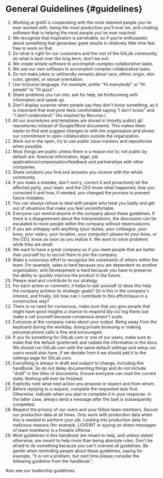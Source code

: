 # General Guidelines {#guidelines}

1. Working at gridX is cooperating with the most talented people you've ever worked with, being the most productive you'll ever be, and creating software that is helping the most people you've ever reached.
2. We recognize that inspiration is perishable, so if you’re enthusiastic about something that generates great results in relatively little time feel free to work on that.
3. Do what is right for our customers and the rest of the GitLab community, do what is best over the long term, don't be evil.
4. We create simple software to accomplish complex collaborative tasks.
5. We use our own software to accomplish complex collaborative tasks.
6. Do not make jokes or unfriendly remarks about race, ethnic origin, skin color, gender, or sexual orientation.
7. Use inclusive language. For example, prefer "Hi everybody" or "Hi people" to "Hi guys".
8. Share problems you run into, ask for help, be forthcoming with information and speak up.
9. Don't display surprise when people say they don't know something, as it is important that everyone feels comfortable saying "I don't know" and "I don't understand." \(As inspired by Recurse.\)
10. All our procedures and templates are stored in \(mostly public\) git repositories instead of Google/Word documents. This makes them easier to find and suggest changes to with the organization and shows our commitment to open collaboration outside the organization.
11. Work out in the open, try to use public issue trackers and repositories when possible.
12. Most things are public unless there is a reason not to; not public by default are: financial information, legal, job applications/compensation/feedback and partnerships with other companies.
13. Share solutions you find and answers you receive with the whole community.
14. If you make a mistake, don't worry, correct it and proactively let the affected party, your team, and the CEO know what happened, how you corrected it and how, if needed, you changed the process to prevent future mistakes.
15. You can always refuse to deal with people who treat you badly and get out of situations that make you feel uncomfortable.
16. Everyone can remind anyone in the company about these guidelines. If there is a disagreement about the interpretations, the discussion can be escalated to more people within the company without repercussions.
17. If you are unhappy with anything \(your duties, your colleague, your boss, your salary, your location, your computer\) please let your boss, or the CEO, know as soon as you realize it. We want to solve problems while they are small.
18. We want to have a great company so if you meet people that are better than yourself try to recruit them to join the company.
19. Make a conscious effort to recognize the constraints of others within the team. For example, sales is hard because you are dependent on another organization, and Development is hard because you have to preserve the ability to quickly improve the product in the future.
20. Please read and contribute to our strategy.
21. For each action or comment, it helps to ask yourself \(i\) does this help the company achieve its strategic goals? \(ii\) is this in the company's interest, and finally, \(iii\) how can I contribute to this effort/issue in a constructive way?
22. There is no need for consensus, make sure that you give people that might have good insights a chance to respond \(by /cc'ing them\) but make a call yourself because consensus doesn't scale.
23. Everyone at the company cares about your output. Being away from the keyboard during the workday, doing private browsing or making personal phone calls is fine and encouraged.
24. If you fix something for GitLab.com or one of our users, make sure to make that the default \(preferred\) and radiate the information in the docs. We should run GitLab.com with the same default settings and setup our users would also have, if we deviate from it we should add it to the settings page for GitLab.com.
25. Everything is always in draft and subject to change, including this handbook. So do not delay documenting things and do not include "draft" in the titles of documents. Ensure everyone can read the current state. Nothing will ever be finished.
26. Explicitly note what next action you propose or expect and from whom.
27. Before replying to a request, complete the requested task first. Otherwise, indicate when you plan to complete it in your response. In the latter case, always send a message after the task is subsequently completed.
28. Respect the privacy of our users and your fellow team members. Secure our production data at all times. Only work with production data when this is needed to perform your job. Looking into production data for malicious reasons \(for example, LOVEINT or spying on direct messages of team members\) is a fireable offense.
29. Most guidelines in this handbook are meant to help, and unless stated otherwise, are meant to help more than being absolute rules. Don't be afraid to do something because you can't oversee all guidelines. Be gentle when reminding people about these guidelines, saying for example, "It is not a problem, but next time please consider the following guideline from the handbook.".

Also see our leadership guidelines.

